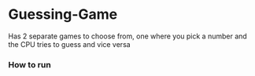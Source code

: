 # Guessing-Game
Has 2 separate games to choose from, one where you pick a number and the CPU tries to guess and vice versa

### How to run
